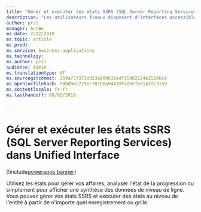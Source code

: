 ```yaml
---
title: "Gérer et exécuter les états SSRS (SQL Server Reporting Services) dans Unified Interface"
description: "Les utilisateurs finaux disposent d'interfaces accessibles pour créer, gérer et exécuter des états Reporting Services"
author: prsi
manager: AnnBe
ms.date: 7/22/2018
ms.topic: article
ms.prod: 
ms.service: business-applications
ms.technology: 
ms.author: prsi
audience: Admin
ms.translationtype: HT
ms.sourcegitcommit: 2b9a737371dd23a900632edf15d82124e25286c6
ms.openlocfilehash: 90b094c229ec701b6a94419fad9efee14fdc3159
ms.contentlocale: fr-fr
ms.lasthandoff: 08/02/2018

---
```

# <a name="manage-and-run-sql-server-reporting-services-ssrs-reports-in-unified-interface"></a>Gérer et exécuter les états SSRS (SQL Server Reporting Services) dans Unified Interface

[!include[powerapps banner](../includes/powerapps.md)]



Utilisez les états pour gérer vos affaires, analyser l'état de la progression ou simplement pour afficher une synthèse des données de niveau de ligne. Vous pouvez gérer vos états SSRS et exécuter des états au niveau de l'entité à partir de n'importe quel enregistrement ou grille.

